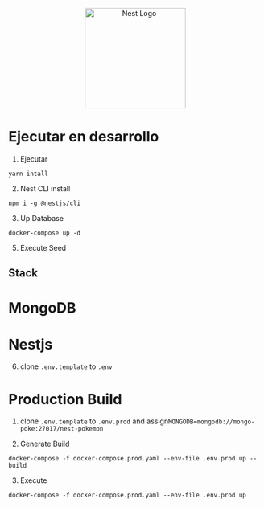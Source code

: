 <p align="center">
  <a href="http://nestjs.com/" target="blank"><img src="https://nestjs.com/img/logo-small.svg" width="200" alt="Nest Logo" /></a>
</p>

# Ejecutar en desarrollo

1. Ejecutar

```
yarn intall
```

2. Nest CLI install

```
npm i -g @nestjs/cli
```

3. Up Database

```
docker-compose up -d
```

5. Execute Seed
## Stack
# MongoDB
# Nestjs

6. clone ```.env.template``` to ```.env```

# Production Build
1.  clone ```.env.template``` to ```.env.prod``` and  assign```MONGODB=mongodb://mongo-poke:27017/nest-pokemon``` 

2. Generate Build
```
docker-compose -f docker-compose.prod.yaml --env-file .env.prod up --build
```

3. Execute 
```
docker-compose -f docker-compose.prod.yaml --env-file .env.prod up
```